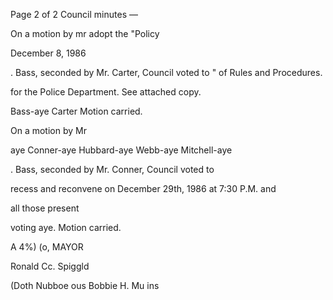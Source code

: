 Page 2 of 2
Council minutes —

On a motion by mr
adopt the "Policy

December 8, 1986

. Bass, seconded by Mr. Carter, Council voted to
" of Rules and Procedures.

for the Police Department. See attached copy.

Bass-aye Carter
Motion carried.

On a motion by Mr

aye Conner-aye Hubbard-aye Webb-aye Mitchell-aye

. Bass, seconded by Mr. Conner, Council voted to

recess and reconvene on December 29th, 1986 at 7:30 P.M. and

all those present

voting aye. Motion carried.

A 4%) (o, MAYOR

Ronald Cc. Spiggld

(Doth Nubboe ous
Bobbie H. Mu ins
